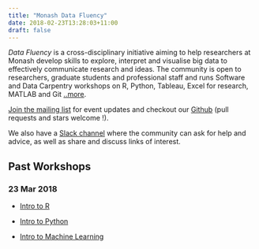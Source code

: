 ```yaml
---
title: "Monash Data Fluency"
date: 2018-02-23T13:28:03+11:00
draft: false
---
```

_Data Fluency_ is a cross-disciplinary initiative aiming to help researchers 
at Monash develop skills to explore, interpret and visualise big data to 
effectively communicate research and ideas. The community is open to 
researchers, graduate students and professional staff and runs 
Software and Data Carpentry workshops on R, Python, Tableau, Excel for 
research, MATLAB and Git [..more](/about/).

[Join the mailing list](http://eepurl.com/dmzhGH) for event updates and checkout our [Github](https://github.com/MonashDataFluency) (pull requests and stars welcome !). 

We also have a [Slack channel](https://datafluency.slack.com) where the community can ask for help and advice, as well as share and discuss links of interest. 

## Past Workshops

### 23 Mar 2018

* [Intro to R](/workshops/intro_to_r/)

* [Intro to Python](/workshops/intro_to_python/)

* [Intro to Machine Learning](/workshops/intro_to_machine_learning/)
